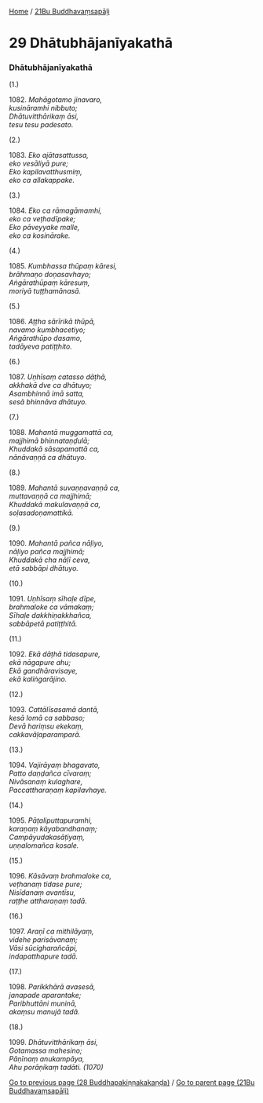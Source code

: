 
[Home](/) / [21Bu Buddhavaṃsapāḷi](/tipitaka/21Bu.md)

# 29 Dhātubhājanīyakathā

### Dhātubhājanīyakathā

(1.)

1082\. _Mahāgotamo jinavaro,_  
_kusināramhi nibbuto;_  
_Dhātuvitthārikaṃ āsi,_  
_tesu tesu padesato._  


(2.)

1083\. _Eko ajātasattussa,_  
_eko vesāliyā pure;_  
_Eko kapilavatthusmiṃ,_  
_eko ca allakappake._  


(3.)

1084\. _Eko ca rāmagāmamhi,_  
_eko ca veṭhadīpake;_  
_Eko pāveyyake malle,_  
_eko ca kosinārake._  


(4.)

1085\. _Kumbhassa thūpaṃ kāresi,_  
_brāhmaṇo doṇasavhayo;_  
_Aṅgārathūpaṃ kāresuṃ,_  
_moriyā tuṭṭhamānasā._  


(5.)

1086\. _Aṭṭha sārīrikā thūpā,_  
_navamo kumbhacetiyo;_  
_Aṅgārathūpo dasamo,_  
_tadāyeva patiṭṭhito._  


(6.)

1087\. _Uṇhīsaṃ catasso dāṭhā,_  
_akkhakā dve ca dhātuyo;_  
_Asambhinnā imā satta,_  
_sesā bhinnāva dhātuyo._  


(7.)

1088\. _Mahantā muggamattā ca,_  
_majjhimā bhinnataṇḍulā;_  
_Khuddakā sāsapamattā ca,_  
_nānāvaṇṇā ca dhātuyo._  


(8.)

1089\. _Mahantā suvaṇṇavaṇṇā ca,_  
_muttavaṇṇā ca majjhimā;_  
_Khuddakā makulavaṇṇā ca,_  
_soḷasadoṇamattikā._  


(9.)

1090\. _Mahantā pañca nāḷiyo,_  
_nāḷiyo pañca majjhimā;_  
_Khuddakā cha nāḷī ceva,_  
_etā sabbāpi dhātuyo._  


(10.)

1091\. _Uṇhīsaṃ sīhaḷe dīpe,_  
_brahmaloke ca vāmakaṃ;_  
_Sīhaḷe dakkhiṇakkhañca,_  
_sabbāpetā patiṭṭhitā._  


(11.)

1092\. _Ekā dāṭhā tidasapure,_  
_ekā nāgapure ahu;_  
_Ekā gandhāravisaye,_  
_ekā kaliṅgarājino._  


(12.)

1093\. _Cattālīsasamā dantā,_  
_kesā lomā ca sabbaso;_  
_Devā hariṃsu ekekaṃ,_  
_cakkavāḷaparamparā._  


(13.)

1094\. _Vajirāyaṃ bhagavato,_  
_Patto daṇḍañca cīvaraṃ;_  
_Nivāsanaṃ kulaghare,_  
_Paccattharaṇaṃ kapilavhaye._  


(14.)

1095\. _Pāṭaliputtapuramhi,_  
_karaṇaṃ kāyabandhanaṃ;_  
_Campāyudakasāṭiyaṃ,_  
_uṇṇalomañca kosale._  


(15.)

1096\. _Kāsāvaṃ brahmaloke ca,_  
_veṭhanaṃ tidase pure;_  
_Nisīdanaṃ avantīsu,_  
_raṭṭhe attharaṇaṃ tadā._  


(16.)

1097\. _Araṇī ca mithilāyaṃ,_  
_videhe parisāvanaṃ;_  
_Vāsi sūcigharañcāpi,_  
_indapatthapure tadā._  


(17.)

1098\. _Parikkhārā avasesā,_  
_janapade aparantake;_  
_Paribhuttāni muninā,_  
_akaṃsu manujā tadā._  


(18.)

1099\. _Dhātuvitthārikaṃ āsi,_  
_Gotamassa mahesino;_  
_Pāṇīnaṃ anukampāya,_  
_Ahu porāṇikaṃ tadāti. (1070)_  


[Go to previous page (28 Buddhapakiṇṇakakaṇḍa)](/tipitaka/21Bu/28.md) / [Go to parent page (21Bu Buddhavaṃsapāḷi)](/tipitaka/21Bu/0.md)


